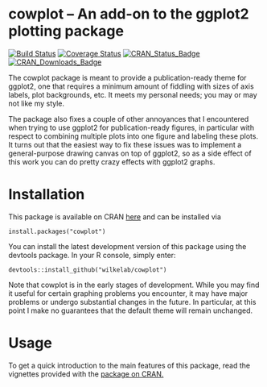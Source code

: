 cowplot – An add-on to the ggplot2 plotting package
====================================================

[![Build Status](https://travis-ci.org/wilkelab/cowplot.svg?branch=master)](https://travis-ci.org/wilkelab/cowplot)
[![Coverage Status](https://img.shields.io/codecov/c/github/wilkelab/cowplot/master.svg)](https://codecov.io/github/wilkelab/cowplot?branch=master)
[![CRAN\_Status\_Badge](http://www.r-pkg.org/badges/version/cowplot)](https://CRAN.R-project.org/package=cowplot)
[![CRAN\_Downloads\_Badge](http://cranlogs.r-pkg.org/badges/cowplot)](http://cranlogs.r-pkg.org/downloads/total/last-month/cowplot)

The cowplot package is meant to provide a publication-ready theme for ggplot2, one that requires a minimum amount of fiddling with sizes of axis labels, plot backgrounds, etc. It meets my personal needs; you may or may not like my style.

The package also fixes a couple of other annoyances that I encountered when trying to use ggplot2 for publication-ready figures, in particular with respect to combining multiple plots into one figure and labeling these plots. It turns out that the easiest way to fix these issues was to implement a general-purpose drawing canvas on top of ggplot2, so as a side effect of this work you can do pretty crazy effects with ggplot2 graphs.

# Installation

This package is available on CRAN [here](https://cran.r-project.org/package=cowplot) and can be installed via

    install.packages("cowplot")

You can install the latest development version of this package using the devtools package. In your R console, simply enter:

    devtools::install_github("wilkelab/cowplot")

Note that cowplot is in the early stages of development. While you may find it useful for certain graphing problems you encounter, it may have major problems or undergo substantial changes in the future. In particular, at this point I make no guarantees that the default theme will remain unchanged.

# Usage

To get a quick introduction to the main features of this package, read the vignettes provided with the [package on CRAN.](https://cran.r-project.org/package=cowplot)

